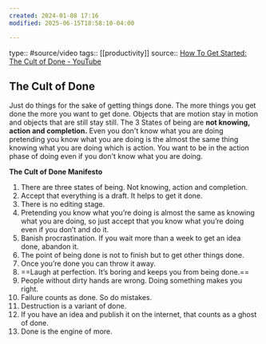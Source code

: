 ```yaml
---
created: 2024-01-08 17:16
modified: 2025-06-15T18:58:10-04:00

---
```

type:: #source/video
tags:: [[productivity]]
source:: [How To Get Started: The Cult of Done - YouTube](https://www.youtube.com/watch?v=bJQj1uKtnus)
## The Cult of Done

Just do things for the sake of getting things done. The more things you get done the more you want to get done. Objects that are motion stay in motion and objects that are still stay still.
The 3 States of being are **not knowing, action and completion.**
Even you don't know what you are doing pretending you know what you are doing is the almost the same thing knowing what you are doing which is action.
You want to be in the action phase of doing even if you don't know what you are doing.


**The Cult of Done Manifesto**
1. There are three states of being. Not knowing, action and completion.
2. Accept that everything is a draft. It helps to get it done.
3. There is no editing stage.
4. Pretending you know what you’re doing is almost the same as knowing what you are doing, so just accept that you know what you’re doing even if you don’t and do it.
5. Banish procrastination. If you wait more than a week to get an idea done, abandon it.
6. The point of being done is not to finish but to get other things done.
7. Once you’re done you can throw it away.
8. ==Laugh at perfection. It’s boring and keeps you from being done.==
9. People without dirty hands are wrong. Doing something makes you right.
10. Failure counts as done. So do mistakes.
11. Destruction is a variant of done.
12. If you have an idea and publish it on the internet, that counts as a ghost of done.
13. Done is the engine of more.
